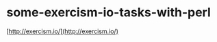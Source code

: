some-exercism-io-tasks-with-perl
================================
[http://exercism.io/](http://exercism.io/)

